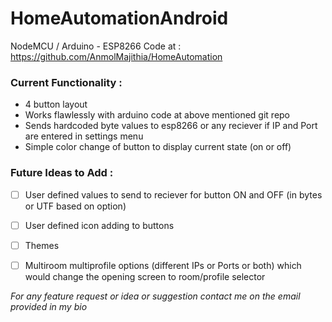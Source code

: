 # HomeAutomationAndroid

NodeMCU / Arduino - ESP8266 Code at : https://github.com/AnmolMajithia/HomeAutomation

### Current Functionality :
- 4 button layout
- Works flawlessly with arduino code at above mentioned git repo
- Sends hardcoded byte values to esp8266 or any reciever if IP and Port are entered in settings menu
- Simple color change of button to display current state (on or off)


### Future Ideas to Add :
- [ ] User defined values to send to reciever for button ON and OFF (in bytes or UTF based on option)
- [ ] User defined icon adding to buttons
- [ ] Themes
- [ ] Multiroom multiprofile options (different IPs or Ports or both) which would change the opening screen to room/profile selector


*For any feature request or idea or suggestion contact me on the email provided in my bio*

